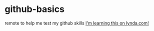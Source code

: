 # github-basics
remote to help me test my github skills
[I'm learning this on lynda.com!](http://www.lynda.com)
